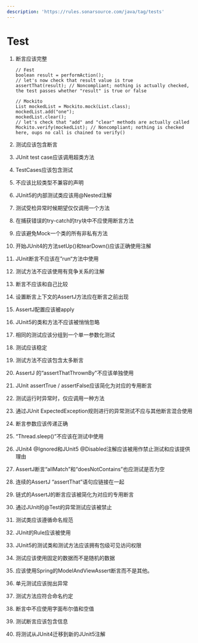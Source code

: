 ```yaml
---
description: 'https://rules.sonarsource.com/java/tag/tests'
---
```


# Test

1. 断言应该完整        
       

   ```text
   // Fest
   boolean result = performAction();
   // let's now check that result value is true
   assertThat(result); // Noncompliant; nothing is actually checked, the test passes whether "result" is true or false

   // Mockito
   List mockedList = Mockito.mock(List.class);
   mockedList.add("one");
   mockedList.clear();
   // let's check that "add" and "clear" methods are actually called
   Mockito.verify(mockedList); // Noncompliant; nothing is checked here, oups no call is chained to verify()
   ```

                                                             

2. 测试应该包含断言 
3. JUnit test case应该调用超类方法 
4. TestCases应该包含测试 
5. 不应该比较类型不兼容的声明 
6. JUnit5的内部测试类应该用@Nested注解 
7. 测试受检异常时候期望仅仅调用一个方法 
8. 在捕获错误的try-catch的try块中不应使用断言方法 
9. 应该避免Mock一个类的所有非私有方法 
10. 开始JUnit4的方法setUp\(\)和tearDown\(\)应该正确使用注解 
11. JUnit断言不应该在”run“方法中使用 
12. 测试方法不应该使用有竞争关系的注解 
13. 断言不应该和自己比较 
14. 设置断言上下文的AssertJ方法应在断言之前出现 
15. AssertJ配置应该被apply 
16. JUnit5的类和方法不应该被悄悄忽略 
17. 相同的测试应该分组到一个单一参数化测试 
18. 测试应该稳定 
19. 测试方法不应该包含太多断言 
20. AssertJ 的“assertThatThrownBy"不应该单独使用 
21. JUnit assertTrue / assertFalse应该简化为对应的专用断言 
22. 测试运行时异常时，仅应调用一种方法 
23. 通过JUnit ExpectedException规则进行的异常测试不应与其他断言混合使用 
24. 断言参数应该传递正确 
25. “Thread.sleep\(\)”不应该在测试中使用 
26. JUnit4 @Ignored和JUnit5 @Disabled注解应该被用作禁止测试和应该提供理由 
27. AssertJ断言“allMatch”和“doesNotContains”也应测试是否为空 
28. 连续的AssertJ “assertThat”语句应链接在一起 
29. 链式的AssertJ的断言应该被简化为对应的专用断言 
30. 通过JUnit的@Test的异常测试应该被禁止 
31. 测试类应该遵循命名规范 
32. JUnit的Rule应该被使用 
33. JUnit5的测试类和测试方法应该拥有包级可见访问权限 
34. 测试应该使用固定的数据而不是随机的数据 
35. 应该使用Spring的ModelAndViewAssert断言而不是其他。 
36. 单元测试应该抛出异常 
37. 测试方法应符合命名约定 
38. 断言中不应使用字面布尔值和空值 
39. 测试断言应该包含信息 
40. 将测试从JUnit4迁移到新的JUnit5注解

